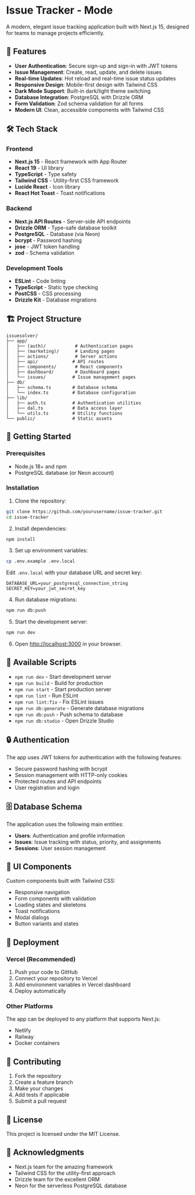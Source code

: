 # Issue Tracker - Mode

A modern, elegant issue tracking application built with Next.js 15, designed for teams to manage projects efficiently.

## 🚀 Features

- **User Authentication**: Secure sign-up and sign-in with JWT tokens
- **Issue Management**: Create, read, update, and delete issues
- **Real-time Updates**: Hot reload and real-time issue status updates
- **Responsive Design**: Mobile-first design with Tailwind CSS
- **Dark Mode Support**: Built-in dark/light theme switching
- **Database Integration**: PostgreSQL with Drizzle ORM
- **Form Validation**: Zod schema validation for all forms
- **Modern UI**: Clean, accessible components with Tailwind CSS

## 🛠️ Tech Stack

### Frontend
- **Next.js 15** - React framework with App Router
- **React 19** - UI library
- **TypeScript** - Type safety
- **Tailwind CSS** - Utility-first CSS framework
- **Lucide React** - Icon library
- **React Hot Toast** - Toast notifications

### Backend
- **Next.js API Routes** - Server-side API endpoints
- **Drizzle ORM** - Type-safe database toolkit
- **PostgreSQL** - Database (via Neon)
- **bcrypt** - Password hashing
- **jose** - JWT token handling
- **zod** - Schema validation

### Development Tools
- **ESLint** - Code linting
- **TypeScript** - Static type checking
- **PostCSS** - CSS processing
- **Drizzle Kit** - Database migrations

## 🏗️ Project Structure

```
issuesolver/
├── app/
│   ├── (auth)/           # Authentication pages
│   ├── (marketing)/      # Landing pages
│   ├── actions/          # Server actions
│   ├── api/             # API routes
│   ├── components/       # React components
│   ├── dashboard/        # Dashboard pages
│   └── issues/          # Issue management pages
├── db/
│   ├── schema.ts        # Database schema
│   └── index.ts         # Database configuration
├── lib/
│   ├── auth.ts          # Authentication utilities
│   ├── dal.ts           # Data access layer
│   └── utils.ts         # Utility functions
└── public/              # Static assets
```

## 🚀 Getting Started

### Prerequisites
- Node.js 18+ and npm
- PostgreSQL database (or Neon account)

### Installation

1. Clone the repository:
```bash
git clone https://github.com/yourusername/issue-tracker.git
cd issue-tracker
```

2. Install dependencies:
```bash
npm install
```

3. Set up environment variables:
```bash
cp .env.example .env.local
```

Edit `.env.local` with your database URL and secret key:
```env
DATABASE_URL=your_postgresql_connection_string
SECRET_KEY=your_jwt_secret_key
```

4. Run database migrations:
```bash
npm run db:push
```

5. Start the development server:
```bash
npm run dev
```

6. Open [http://localhost:3000](http://localhost:3000) in your browser.

## 📝 Available Scripts

- `npm run dev` - Start development server
- `npm run build` - Build for production
- `npm run start` - Start production server
- `npm run lint` - Run ESLint
- `npm run lint:fix` - Fix ESLint issues
- `npm run db:generate` - Generate database migrations
- `npm run db:push` - Push schema to database
- `npm run db:studio` - Open Drizzle Studio

## 🔒 Authentication

The app uses JWT tokens for authentication with the following features:
- Secure password hashing with bcrypt
- Session management with HTTP-only cookies
- Protected routes and API endpoints
- User registration and login

## 🗄️ Database Schema

The application uses the following main entities:
- **Users**: Authentication and profile information
- **Issues**: Issue tracking with status, priority, and assignments
- **Sessions**: User session management

## 🎨 UI Components

Custom components built with Tailwind CSS:
- Responsive navigation
- Form components with validation
- Loading states and skeletons
- Toast notifications
- Modal dialogs
- Button variants and states

## 🚀 Deployment

### Vercel (Recommended)
1. Push your code to GitHub
2. Connect your repository to Vercel
3. Add environment variables in Vercel dashboard
4. Deploy automatically

### Other Platforms
The app can be deployed to any platform that supports Next.js:
- Netlify
- Railway
- Docker containers

## 🤝 Contributing

1. Fork the repository
2. Create a feature branch
3. Make your changes
4. Add tests if applicable
5. Submit a pull request

## 📄 License

This project is licensed under the MIT License.

## 🙏 Acknowledgments

- Next.js team for the amazing framework
- Tailwind CSS for the utility-first approach
- Drizzle team for the excellent ORM
- Neon for the serverless PostgreSQL database
